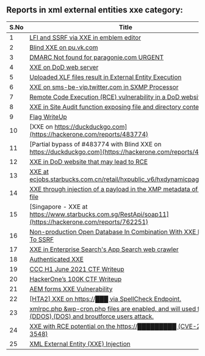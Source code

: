 ## Reports in xml external entities xxe category:
| S.No | Title | Bounty |
| ---- | ----- | ------ |
| 1 | [LFI and SSRF via XXE in emblem editor](https://hackerone.com/reports/347139) | $1500.0 |
| 2 | [Blind XXE on pu.vk.com](https://hackerone.com/reports/296622) | $500.0 |
| 3 | [DMARC  Not found for paragonie.com   URGENT](https://hackerone.com/reports/179828) | $0.0 |
| 4 | [XXE on DoD web server](https://hackerone.com/reports/188743) | $0.0 |
| 5 | [Uploaded XLF files result in External Entity Execution](https://hackerone.com/reports/232614) | $0.0 |
| 6 | [XXE on sms-be-vip.twitter.com in SXMP Processor](https://hackerone.com/reports/248668) | $0.0 |
| 7 | [Remote Code Execution (RCE) vulnerability in a DoD website](https://hackerone.com/reports/232330) | $0.0 |
| 8 | [XXE in Site Audit function exposing file and directory contents](https://hackerone.com/reports/312543) | $0.0 |
| 9 | [Flag WriteUp](https://hackerone.com/reports/415202) | $0.0 |
| 10 | [XXE on https://duckduckgo.com](https://hackerone.com/reports/483774) | $0.0 |
| 11 | [Partial bypass of #483774 with Blind XXE on https://duckduckgo.com](https://hackerone.com/reports/486732) | $0.0 |
| 12 | [XXE in DoD website that may lead to RCE](https://hackerone.com/reports/227880) | $0.0 |
| 13 | [XXE at ecjobs.starbucks.com.cn/retail/hxpublic_v6/hxdynamicpage6.aspx](https://hackerone.com/reports/500515) | $0.0 |
| 14 | [XXE through injection of a payload in the XMP metadata of a JPEG file](https://hackerone.com/reports/836877) | $0.0 |
| 15 | [Singapore - XXE at https://www.starbucks.com.sg/RestApi/soap11](https://hackerone.com/reports/762251) | $0.0 |
| 16 | [Non-production Open Database In Combination With XXE Leads To SSRF](https://hackerone.com/reports/742808) | $0.0 |
| 17 | [XXE in Enterprise Search's App Search web crawler](https://hackerone.com/reports/1156748) | $0.0 |
| 18 | [Authenticated XXE](https://hackerone.com/reports/1095645) | $0.0 |
| 19 | [CCC H1 June 2021 CTF Writeup](https://hackerone.com/reports/1217114) | $0.0 |
| 20 | [HackerOne’s 100K CTF Writeup](https://hackerone.com/reports/1218708) | $0.0 |
| 21 | [AEM forms XXE Vulnerability](https://hackerone.com/reports/1321070) | $0.0 |
| 22 | [[HTA2] XXE on https://███ via SpellCheck Endpoint.](https://hackerone.com/reports/715949) | $0.0 |
| 23 | [xmlrpc.php &wp-cron.php files are enabled, and will used for (DDOS),(DOS) and broutforce users attack.](https://hackerone.com/reports/2299069) | $0.0 |
| 24 | [XXE with RCE potential on the https://█████████ (CVE-2017-3548)](https://hackerone.com/reports/710654) | $0.0 |
| 25 | [XML External Entity (XXE) Injection](https://hackerone.com/reports/2573567) | $0.0 |
